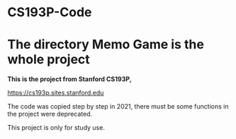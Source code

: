 # CS193P-Code
# The directory Memo Game is the whole project
**This is the project from Stanford CS193P,** 

https://cs193p.sites.stanford.edu

The code was copied step by step in 2021, there must be some functions in the project were deprecated.

This project is only for study use.
